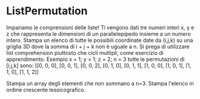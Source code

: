 # ListPermutation
Impariamo le comprensioni delle liste! Ti vengono dati tre numeri interi x, y e z che rappresenta le dimensioni di un parallelepipedo insieme a un numero intero. Stampa un elenco di tutte le possibili coordinate date da (i,j,k) su una griglia 3D dove la somma di i + j + k non è uguale a n. Si prega di utilizzare list comprehension piuttosto che cicli multipli, come esercizio di apprendimento.
Esempio
x = 1; y = 1; z = 2; n = 3
tutte le permutazioni di [i,j,k] sono: 
[[0, 0, 0], [0, 0, 1], [0, 0, 2], [0, 1, 0], [0, 1, 1], [1, 0, 0], [1, 0, 1], [1, 1, 0], [1, 1, 2]]

Stampa un array degli elementi che non sommano a n=3.
Stampa l'elenco in ordine crescente lessicografico.
